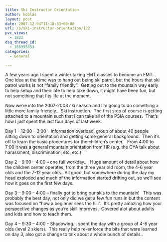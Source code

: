 ```yaml
---
title: Ski Instructor Orientation
author: koblas
layout: post
date: 2007-12-04T11:18:33+00:00
url: /p/ski-instructor-orientation/122
pvc_views:
  - 1822
dsq_thread_id:
  - 188955853
categories:
  - General

---
```

A few years ago I spent a winter taking EMT classes to become an EMT&#8230;&nbsp; One idea at the time was to hang out being ski patrol, but the hours that ski patrol works is not &#8220;family friendly&#8221;.&nbsp; Getting out to the mountain way early to help setup and then late to help take down, it might have been fun, but not something that fits life at the moment.

Now we&#8217;re into the 2007-2008 ski season and I&#8217;m going to do something a little more family friendly&#8230; Ski instruction.&nbsp; The first step of course is getting attached to a mountain such that I can take all of the PSIA courses.&nbsp; That&#8217;s how I just spent the last four days of last week.

Day 1 &#8211; 12:00 &#8211; 3:00 &#8211; Information overload, group of about 40 people sitting down to orientation and getting some general background.&nbsp; Then it&#8217;s off to learn the basic procedures for the children&#8217;s center.&nbsp;&nbsp; From 4:00 to 7:00 it was a general mountain orientation from HR (e.g. the CYA talk about harassment, discrimination, etc, etc.)

Day 2 &#8211; 9:00 &#8211; 4:00 &#8211; one full workday&#8230;&nbsp; Huge amount of detail about how the children center operates, from the three year old room, the 4-6 year olds and the 7-12 year olds.&nbsp; All good, but somewhere during the day my head exploded and much of the information started drifting out, so we&#8217;ll see how it goes on the first few days.

Day 3 &#8211; 9:00 &#8211; 4:00 &#8211; finally got to bring our skis to the mountain!&nbsp;&nbsp; This was probably the best day, not only did we get a few fun runs in but the content was focused on &#8220;how a beginner sees the hill&#8221;.&nbsp; It&#8217;s pretty amazing how your perspective changes as you&#8217;re skill improves.&nbsp; Covered alot about adults and kids and how to teach them.

Day 4 &#8211; 9:30 &#8211; 4:00 &#8211; Shadowing&#8230; spent the day with a group of 4-6 year olds (level 2 skiers).&nbsp; This really help re-enforce the bits that were learned on day 3, also got a change to talk about a whole bunch of details..